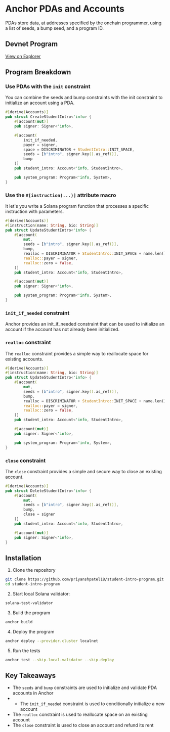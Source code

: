 # Anchor PDAs and Accounts

PDAs store data, at addresses specified by the onchain programmer, using a list of seeds, a bump seed, and a program ID.

## Devnet Program

[View on Explorer](https://explorer.solana.com/address/9wCahzNLUJpCptqX4fE9dTWDiLqiezXe2E6zMdvMdRqQ?cluster=devnet)

## Program Breakdown

### Use PDAs with the `init` constraint

You can combine the seeds and bump constraints with the init constraint to initialize an account using a PDA.

```rs
#[derive(Accounts)]
pub struct CreateStudentIntro<'info> {
    #[account(mut)]
    pub signer: Signer<'info>,

    #[account(
        init_if_needed,
        payer = signer,
        space = DISCRIMINATOR + StudentIntro::INIT_SPACE,
        seeds = [b"intro", signer.key().as_ref()],
        bump
    )]
    pub student_intro: Account<'info, StudentIntro>,

    pub system_program: Program<'info, System>,
}
```

### Use the `#[instruction(...)]` attribute macro

It let's you write a Solana program function that processes a specific instruction with parameters.

```rs
#[derive(Accounts)]
#[instruction(name: String, bio: String)]
pub struct UpdateStudentIntro<'info> {
    #[account(
        mut,
        seeds = [b"intro", signer.key().as_ref()],
        bump,
        realloc = DISCRIMINATOR + StudentIntro::INIT_SPACE + name.len() + bio.len() + 8,
        realloc::payer = signer,
        realloc::zero = false,
    )]
    pub student_intro: Account<'info, StudentIntro>,

    #[account(mut)]
    pub signer: Signer<'info>,

    pub system_program: Program<'info, System>,
}
```

### `init_if_needed` constraint

Anchor provides an init_if_needed constraint that can be used to initialize an account if the account has not already been initialized.

### `realloc` constraint

The `realloc` constraint provides a simple way to reallocate space for existing accounts.

```rs
#[derive(Accounts)]
#[instruction(name: String, bio: String)]
pub struct UpdateStudentIntro<'info> {
    #[account(
        mut,
        seeds = [b"intro", signer.key().as_ref()],
        bump,
        realloc = DISCRIMINATOR + StudentIntro::INIT_SPACE + name.len() + bio.len() + 8,
        realloc::payer = signer,
        realloc::zero = false,
    )]
    pub student_intro: Account<'info, StudentIntro>,

    #[account(mut)]
    pub signer: Signer<'info>,

    pub system_program: Program<'info, System>,
}
```

### `close` constraint

The `close` constraint provides a simple and secure way to close an existing account.

```rs
#[derive(Accounts)]
pub struct DeleteStudentIntro<'info> {
    #[account(
        mut,
        seeds = [b"intro", signer.key().as_ref()],
        bump,
        close = signer
    )]
    pub student_intro: Account<'info, StudentIntro>,

    #[account(mut)]
    pub signer: Signer<'info>,
}
```
## Installation

1. Clone the repository
```bash
git clone https://github.com/priyanshpatel18/student-intro-program.git
cd student-intro-program
```

2. Start local Solana validator:
```bash
solana-test-validator
```

3. Build the program
```bash
anchor build
```
4. Deploy the program
```bash
anchor deploy --provider.cluster localnet
```

5. Run the tests
```bash
anchor test --skip-local-validator --skip-deploy
```

## Key Takeaways
- The `seeds` and `bump` constraints are used to initialize and validate PDA accounts in Anchor
- - The `init_if_needed` constraint is used to conditionally initialize a new account
- The `realloc` constraint is used to reallocate space on an existing account
- The `close` constraint is used to close an account and refund its rent
